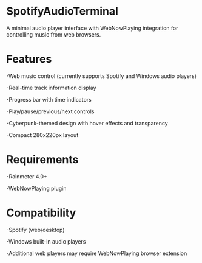 # SpotifyAudioTerminal
A minimal audio player interface with WebNowPlaying integration for controlling music from web browsers.


# Features

-Web music control (currently supports Spotify and Windows audio players)

-Real-time track information display

-Progress bar with time indicators

-Play/pause/previous/next controls

-Cyberpunk-themed design with hover effects and transparency

-Compact 280x220px layout

# Requirements

-Rainmeter 4.0+

-WebNowPlaying plugin


# Compatibility

-Spotify (web/desktop)

-Windows built-in audio players

-Additional web players may require WebNowPlaying browser extension
